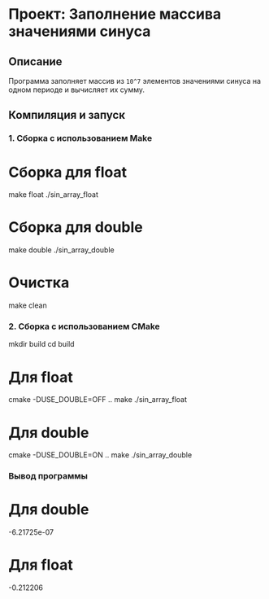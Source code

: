 # Проект: Заполнение массива значениями синуса

## Описание
Программа заполняет массив из `10^7` элементов значениями синуса на одном периоде и вычисляет их сумму.

## Компиляция и запуск

### 1. Сборка с использованием Make
# Сборка для float
make float
./sin_array_float

# Сборка для double
make double
./sin_array_double

# Очистка
make clean

### 2. Сборка с использованием CMake
mkdir build
cd build

# Для float
cmake -DUSE_DOUBLE=OFF ..
make
./sin_array_float

# Для double
cmake -DUSE_DOUBLE=ON ..
make
./sin_array_double

### Вывод программы
# Для double
-6.21725e-07
# Для float
-0.212206

